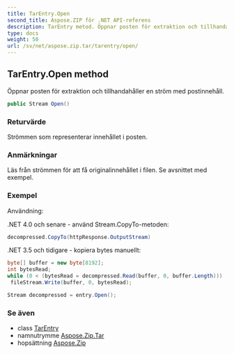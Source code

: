 ```yaml
---
title: TarEntry.Open
second_title: Aspose.ZIP för .NET API-referens
description: TarEntry metod. Öppnar posten för extraktion och tillhandahåller en ström med postinnehåll.
type: docs
weight: 50
url: /sv/net/aspose.zip.tar/tarentry/open/
---
```

## TarEntry.Open method

Öppnar posten för extraktion och tillhandahåller en ström med postinnehåll.

```csharp
public Stream Open()
```

### Returvärde

Strömmen som representerar innehållet i posten.

### Anmärkningar

Läs från strömmen för att få originalinnehållet i filen. Se avsnittet med exempel.

### Exempel

Användning:

.NET 4.0 och senare - använd Stream.CopyTo-metoden:

```csharp
decompressed.CopyTo(httpResponse.OutputStream)
```

.NET 3.5 och tidigare - kopiera bytes manuellt:

```csharp
byte[] buffer = new byte[8192];
int bytesRead;
while (0 < (bytesRead = decompressed.Read(buffer, 0, buffer.Length)))
 fileStream.Write(buffer, 0, bytesRead);
```

```csharp
Stream decompressed = entry.Open();
```

### Se även

* class [TarEntry](../)
* namnutrymme [Aspose.Zip.Tar](../../tarentry/)
* hopsättning [Aspose.Zip](../../../)



